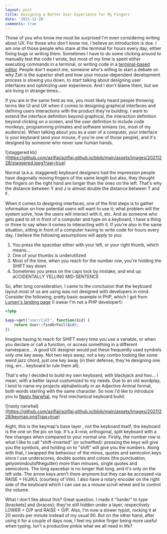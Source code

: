 ```yaml
---
layout: post
title: Designing a Better User Experience for My Fingers
date: '2021-12-28'
comments: true
---
```


Those of you who know me must be surprised I'm even considering writing about UX. For those who don't know me, I believe an introduction is due. I am one of those people who stare at the terminal for hours every day, either fixing bugs or writing them. Sometimes I have to do some clicking around to manually test the code I wrote, but most of my time is spent either executing commands in a terminal, or writing code in a [terminal-based editor](https://neovim.io/). People don't expect me, someone who's willing to start a debate on why Zsh is the superior shell and how your mouse-dependent development process is slowing you down, to start talking about designing user interfaces and optimizing user experience. And I don't blame them, but we are living in strange times...

If you are in the same field as me, you most likely heard people throwing terms like UI and UX when it comes to designing graphical interfaces and defining users interactions with the product they're building. I want to extend the interface definition beyond graphical, the interaction definition beyond clicking on a screen, and the user definition to include code monkeys, programming primates and software simians (so, most of my audience). When talking about you as a user of a computer, your interface is your keyboard (and your mouse, if you're one of those people), and it's designed by someone who never saw human hands.

![staggered kb]((https://github.com/aziflaj/aziflaj.github.io/blob/main/assets/images/20211228/staggered.jpeg?raw=true)

Normal (a.k.a. staggered) keyboard designers had the impression people have diagonally moving fingers of the same length but also, they thought the fingers on the right hand are longer than the ones on the left. That's why the distance between Y and J is almost double the distance between T and F.

When it comes to designing interfaces, one of the first steps is to gather information on how potential users will want to use it; what problem will the system solve, how the users will interact with it, etc. And as someone who gets paid to sit in front of a computer and type on a keyboard, I have a thing or three to say when it comes to interacting with it. If you're also in the same situation, sitting in front of a computer having to write code for hours every day, I believe the following assumptions will apply to you:

1. You press the spacebar either with your left, or your right thumb, which means...
2. One of your thumbs is underutilized
3. Most of the time, when you reach for the number row, you're holding the SHIFT key down
4. Sometimes you press on the caps lock by mistake, and end up aCCIDENTALLY YELLING MID-SENTENCE

So, after long consideration, I came to the conclusion that the keyboard layout most of us are using was not designed with developers in mind. Consider the following, pretty basic example in PHP, which I got from [Lumen's landing page](https://lumen.laravel.com/) (I swear I'm not a PHP developer!):

```php
<?php

$app->get("user/{id}", function($id) {
    return User::findOrFail($id);
})
```

Imagine having to reach for SHIFT every time you use a variable, or when you declare or call a function, or access something in a different namespace... A good UX designer would put these frequently used symbols only one key away. Not two keys away, not a key combo looking like some weird jazz chord, just one key away (in their defense, they're designing one ring, err... keyboard to rule them all).

That's why I decided to build my own keyboard, with blackjack and hoo... I mean, with a better layout customized to my needs. Due to an old wordplay, I tend to name my projects alphabetically in an Adjective Animal format, both words starting with the same character. So now I'd like to introduce you to [Nasty Narwhal](https://github.com/aziflaj/qmk_firmware), my first mechanical keyboard build:



![nasty narwhal]((https://github.com/aziflaj/aziflaj.github.io/blob/main/assets/images/20211228/keymap.png?raw=true)

Aight, this is the keymap's base layer , not the keyboard itself; the keyboard is the one on the pic on top. It's a 4-row, orthogonal, split keyboard with a few changes when compared to your normal one. Firstly, the number row is what I like to call "shift-inverted" (or schwifted): pressing the keys will give you the symbols, and holding on to "shift" will give you the numbers. Along with that, I swapped the behaviour of the minus, quotes and semicolon keys since I use underscores, double quotes and colons (the punctuation, getyomindoutofthegutter) more than minuses, single quotes and semicolons. The long spacebar is no longer that long, and it's only on the left side. The arrow keys aren't there anymore but they can be accessed via RAISE + H/J/K/L (courtesy of Vim). I also have a rotary encoder on the right side of the keyboard which I can use as a mouse scroll wheel and to control the volume.

What I don't like about this? Great question. I made it "harder" to type [brackets] and {braces}; they're still hidden under a layer, respectively LOWER + O/P and RAISE + O/P. Also, I'm now a slower typist, rocking it at 20 words per minute instead of my usual 90. But on the other hand, after using it for a couple of days now, I feel my pinkie finger being more useful when typing. Isn't a productive pinkie what we all need in life?
